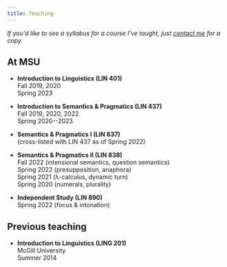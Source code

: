 ```yaml
---
title: Teaching
---
```


*If you'd like to see a syllabus for a course I've taught, just [contact
me](/contact/) for a copy.*

## At MSU

- **Introduction to Linguistics (LIN 401)**  
  Fall 2019, 2020  
  Spring 2023

- **Introduction to Semantics & Pragmatics (LIN 437)**  
  Fall 2019, 2020, 2022  
  Spring 2020--2023

- **Semantics & Pragmatics I (LIN 837)**  
  (cross-listed with LIN 437 as of Spring 2022)

- **Semantics & Pragmatics II (LIN 838)**  
  Fall 2022 (intensional semantics, question semantics)  
  Spring 2022 (presupposition, anaphora)  
  Spring 2021 (λ-calculus, dynamic turn)  
  Spring 2020 (numerals, plurality)

- **Independent Study (LIN 890)**  
  Spring 2022 (focus & intonation)

## Previous teaching

- **Introduction to Linguistics (LING 201)**  
  McGill University  
  Summer 2014
